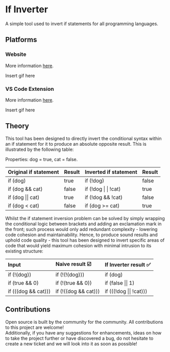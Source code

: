 # If Inverter

A simple tool used to invert if statements for all programming languages.

## Platforms

### Website

More information [here](https://github.com/OvidijusParsiunas/condition-inverter/tree/main/website).

Insert gif here

### VS Code Extension

More information [here](https://github.com/OvidijusParsiunas/condition-inverter/blob/main/extension).

Insert gif here

## Theory

This tool has been designed to directly invert the conditional syntax within an if statement for it to produce an absolute opposite result. This is illustrated by the following table:

Properties: dog = true, cat = false.

| Original if statement | Result | Inverted if statement | Result |
| :---  | :---- | :---- | :---- |
| if (dog) | true |  if (!dog) | false |
| if (dog && cat) | false  | if (!dog &#124; &#124; !cat) | true |
| if (dog &#124;&#124; cat) | true | if (!dog && !cat) | false |
| if (dog < cat) | false |  if (dog >= cat) | true |

Whilst the if statement inversion problem can be solved by simply wrapping the conditional logic between brackets and adding an exclamation mark in the front; such process would only add redundant complexity - lowering code cohesion and maintainability. Hence, to produce sound results and uphold code quality - this tool has been designed to invert specific areas of code that would yield maximum cohesion with minimal intrusion to its existing structure:

| Input | Naive result :ballot_box_with_check: | If Inverter result :white_check_mark: |
| :--- | :---- | :--- |
| if (!(dog)) | if (!(!(dog))) | if (dog) |
| if (true && 0) | if (!(true && 0)) | if (false &#124;&#124; 1) |
| if (((dog && cat))) | if (!((dog && cat))) | if (((!dog &#124;&#124; !cat))) |

## Contributions

Open source is built by the community for the community. All contributions to this project are welcome!
<br> Additionally, if you have any suggestions for enhancements, ideas on how to take the project further or have discovered a bug, do not hesitate to create a new ticket and we will look into it as soon as possible!
